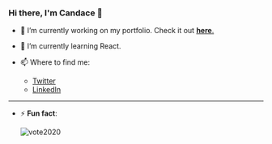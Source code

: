 ### Hi there, I'm Candace 👋

- 🔭 I’m currently working on my portfolio. Check it out [**here**.](https://fierce-springs-79146.herokuapp.com/)


- 🌱 I’m currently learning React.


- 📫 Where to find me:
  - [Twitter](https://twitter.com/CCCodeWrangler)
  - [LinkedIn](https://www.linkedin.com/in/candacehazlett/)

---

- ⚡ **Fun fact**:

    ![vote2020](https://media.giphy.com/media/ZeKYWDAvROV3BGwCXR/giphy.gif)
